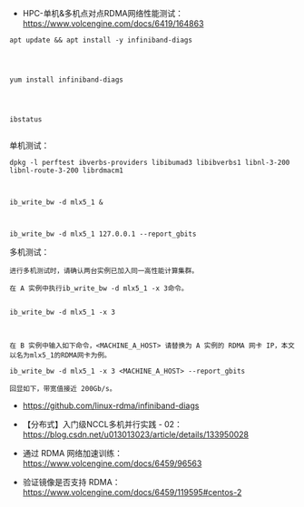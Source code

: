 



- HPC-单机&多机点对点RDMA网络性能测试：https://www.volcengine.com/docs/6419/164863


```
apt update && apt install -y infiniband-diags




yum install infiniband-diags




ibstatus


```


单机测试：

```
dpkg -l perftest ibverbs-providers libibumad3 libibverbs1 libnl-3-200 libnl-route-3-200 librdmacm1



ib_write_bw -d mlx5_1 &



ib_write_bw -d mlx5_1 127.0.0.1 --report_gbits
```




多机测试：

```
进行多机测试时，请确认两台实例已加入同一高性能计算集群。

在 A 实例中执行ib_write_bw -d mlx5_1 -x 3命令。


ib_write_bw -d mlx5_1 -x 3



在 B 实例中输入如下命令，<MACHINE_A_HOST> 请替换为 A 实例的 RDMA 网卡 IP，本文以名为mlx5_1的RDMA网卡为例。

ib_write_bw -d mlx5_1 -x 3 <MACHINE_A_HOST> --report_gbits

回显如下，带宽值接近 200Gb/s。

```







- https://github.com/linux-rdma/infiniband-diags


- 【分布式】入门级NCCL多机并行实践 - 02：https://blog.csdn.net/u013013023/article/details/133950028



- 通过 RDMA 网络加速训练：https://www.volcengine.com/docs/6459/96563



- 验证镜像是否支持 RDMA：https://www.volcengine.com/docs/6459/119595#centos-2




